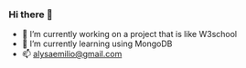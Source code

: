 ### Hi there 👋

- 🔭 I’m currently working on a project that is like W3school
- 🌱 I’m currently learning using MongoDB
- 📫 alysaemilio@gmail.com
